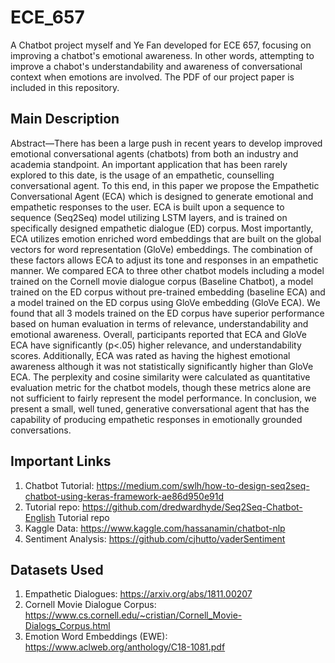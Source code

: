 # ECE_657
A Chatbot project myself and Ye Fan developed for ECE 657, focusing on improving a chatbot's emotional awareness. In other words, attempting to improve a chabot's understandability and awareness of conversational context when emotions are involved. The PDF of our project paper is included in this repository.

## Main Description
Abstract—There has been a large push in recent years to
develop improved emotional conversational agents (chatbots)
from both an industry and academia standpoint. An important
application that has been rarely explored to this date, is the
usage of an empathetic, counselling conversational agent. To this
end, in this paper we propose the Empathetic Conversational
Agent (ECA) which is designed to generate emotional and
empathetic responses to the user. ECA is built upon a sequence to
sequence (Seq2Seq) model utilizing LSTM layers, and is trained
on specifically designed empathetic dialogue (ED) corpus. Most
importantly, ECA utilizes emotion enriched word embeddings
that are built on the global vectors for word representation
(GloVe) embeddings. The combination of these factors allows
ECA to adjust its tone and responses in an empathetic manner.
We compared ECA to three other chatbot models including a
model trained on the Cornell movie dialogue corpus (Baseline
Chatbot), a model trained on the ED corpus without pre-trained
embedding (baseline ECA) and a model trained on the ED corpus
using GloVe embedding (GloVe ECA). We found that all 3 models
trained on the ED corpus have superior performance based on
human evaluation in terms of relevance, understandability and
emotional awareness. Overall, participants reported that ECA
and GloVe ECA have significantly (p<.05) higher relevance, and
understandability scores. Additionally, ECA was rated as having
the highest emotional awareness although it was not statistically
significantly higher than GloVe ECA. The perplexity and cosine
similarity were calculated as quantitative evaluation metric for
the chatbot models, though these metrics alone are not sufficient
to fairly represent the model performance. In conclusion, we
present a small, well tuned, generative conversational agent
that has the capability of producing empathetic responses in
emotionally grounded conversations.

## Important Links 
1. Chatbot Tutorial: https://medium.com/swlh/how-to-design-seq2seq-chatbot-using-keras-framework-ae86d950e91d
2. Tutorial repo: https://github.com/dredwardhyde/Seq2Seq-Chatbot-English Tutorial repo
3. Kaggle Data: https://www.kaggle.com/hassanamin/chatbot-nlp
4. Sentiment Analysis: https://github.com/cjhutto/vaderSentiment

## Datasets Used
1. Empathetic Dialogues: https://arxiv.org/abs/1811.00207
2. Cornell Movie Dialogue Corpus: https://www.cs.cornell.edu/~cristian/Cornell_Movie-Dialogs_Corpus.html
3. Emotion Word Embeddings (EWE): https://www.aclweb.org/anthology/C18-1081.pdf
